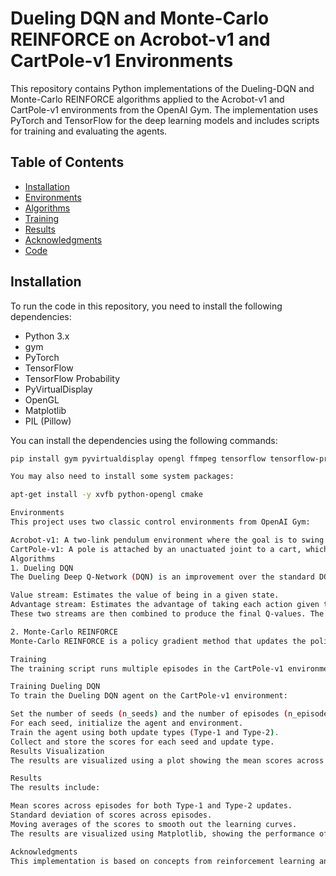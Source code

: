 # Dueling DQN and Monte-Carlo REINFORCE on Acrobot-v1 and CartPole-v1 Environments

This repository contains Python implementations of the Dueling-DQN and Monte-Carlo REINFORCE algorithms applied to the Acrobot-v1 and CartPole-v1 environments from the OpenAI Gym. The implementation uses PyTorch and TensorFlow for the deep learning models and includes scripts for training and evaluating the agents.

## Table of Contents

- [Installation](#installation)
- [Environments](#environments)
- [Algorithms](#algorithms)
- [Training](#training)
- [Results](#results)
- [Acknowledgments](#acknowledgments)
- [Code](#code)

## Installation

To run the code in this repository, you need to install the following dependencies:

- Python 3.x
- gym
- PyTorch
- TensorFlow
- TensorFlow Probability
- PyVirtualDisplay
- OpenGL
- Matplotlib
- PIL (Pillow)

You can install the dependencies using the following commands:

```bash
pip install gym pyvirtualdisplay opengl ffmpeg tensorflow tensorflow-probability matplotlib pillow torch

You may also need to install some system packages:

apt-get install -y xvfb python-opengl cmake

Environments
This project uses two classic control environments from OpenAI Gym:

Acrobot-v1: A two-link pendulum environment where the goal is to swing the end of the pendulum above a certain height.
CartPole-v1: A pole is attached by an unactuated joint to a cart, which moves along a frictionless track. The goal is to prevent the pole from falling over.
Algorithms
1. Dueling DQN
The Dueling Deep Q-Network (DQN) is an improvement over the standard DQN, where the network is split into two streams:

Value stream: Estimates the value of being in a given state.
Advantage stream: Estimates the advantage of taking each action given the state.
These two streams are then combined to produce the final Q-values. The Dueling DQN agent was trained using two types of update strategies (Type-1 and Type-2) to compare their performances.

2. Monte-Carlo REINFORCE
Monte-Carlo REINFORCE is a policy gradient method that updates the policy based on the returns (cumulative rewards) obtained from complete episodes. The agent selects actions according to a policy and receives feedback based on the rewards, which is then used to update the policy to maximize the expected return.

Training
The training script runs multiple episodes in the CartPole-v1 environment with different random seeds. The results for both Dueling DQN and REINFORCE are collected and analyzed.

Training Dueling DQN
To train the Dueling DQN agent on the CartPole-v1 environment:

Set the number of seeds (n_seeds) and the number of episodes (n_episodes) to control the training duration.
For each seed, initialize the agent and environment.
Train the agent using both update types (Type-1 and Type-2).
Collect and store the scores for each seed and update type.
Results Visualization
The results are visualized using a plot showing the mean scores across episodes for both update types. The plot also includes error bands representing the standard deviation.

Results
The results include:

Mean scores across episodes for both Type-1 and Type-2 updates.
Standard deviation of scores across episodes.
Moving averages of the scores to smooth out the learning curves.
The results are visualized using Matplotlib, showing the performance of the Dueling DQN agent over time for both update strategies.

Acknowledgments
This implementation is based on concepts from reinforcement learning and deep learning. The OpenAI Gym environment and the PyTorch/TensorFlow frameworks were crucial for the development of this project.

























